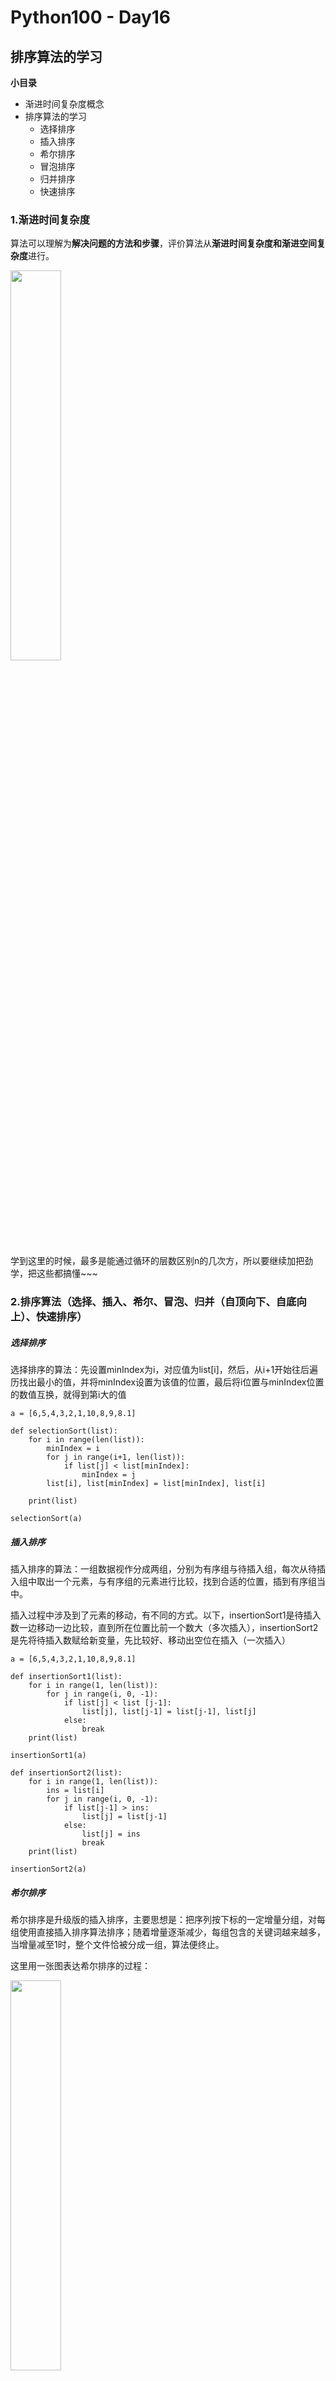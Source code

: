 # Python100 - Day16
## 排序算法的学习

**小目录**

+ 渐进时间复杂度概念
+ 排序算法的学习
	+ 选择排序
	+ 插入排序
	+ 希尔排序
	+ 冒泡排序
	+ 归并排序
	+ 快速排序

### 1.渐进时间复杂度

算法可以理解为**解决问题的方法和步骤**，评价算法从**渐进时间复杂度和渐进空间复杂度**进行。


<img src="https://raw.githubusercontent.com/chenjiahuan262821/LearnPy/master/python_100_day/day16_sorting/time_complexity.jpg" width="40%" height="40%">


学到这里的时候，最多是能通过循环的层数区别n的几次方，所以要继续加把劲学，把这些都搞懂~~~

### 2.排序算法（选择、插入、希尔、冒泡、归并（自顶向下、自底向上）、快速排序）

##### 选择排序

选择排序的算法：先设置minIndex为i，对应值为list[i]，然后，从i+1开始往后遍历找出最小的值，并将minIndex设置为该值的位置，最后将i位置与minIndex位置的数值互换，就得到第i大的值
	
	a = [6,5,4,3,2,1,10,8,9,8.1]
	
	def selectionSort(list):
		for i in range(len(list)):
			minIndex = i
			for j in range(i+1, len(list)):
				if list[j] < list[minIndex]:
					minIndex = j
			list[i], list[minIndex] = list[minIndex], list[i]
	
		print(list)
	
	selectionSort(a)

##### 插入排序

插入排序的算法：一组数据视作分成两组，分别为有序组与待插入组，每次从待插入组中取出一个元素，与有序组的元素进行比较，找到合适的位置，插到有序组当中。

插入过程中涉及到了元素的移动，有不同的方式。以下，insertionSort1是待插入数一边移动一边比较，直到所在位置比前一个数大（多次插入），insertionSort2是先将待插入数赋给新变量，先比较好、移动出空位在插入（一次插入）

	a = [6,5,4,3,2,1,10,8,9,8.1]
	
	def insertionSort1(list):
		for i in range(1, len(list)):
			for j in range(i, 0, -1):
				if list[j] < list [j-1]:
					list[j], list[j-1] = list[j-1], list[j]
				else: 
					break
		print(list)
	
	insertionSort1(a)
	
	def insertionSort2(list):
		for i in range(1, len(list)):
			ins = list[i] 
			for j in range(i, 0, -1):
				if list[j-1] > ins:
					list[j] = list[j-1]
				else:
					list[j] = ins
					break
		print(list)
	
	insertionSort2(a)

##### 希尔排序

希尔排序是升级版的插入排序，主要思想是：把序列按下标的一定增量分组，对每组使用直接插入排序算法排序；随着增量逐渐减少，每组包含的关键词越来越多，当增量减至1时，整个文件恰被分成一组，算法便终止。

这里用一张图表达希尔排序的过程：

<img src="https://raw.githubusercontent.com/chenjiahuan262821/LearnPy/master/python_100_day/day16_sorting/shellSort.jpg" width="40%" height="40%">

通过增量的设置，希尔排序减少了插入排序中许多无效的比较，所以其时间复杂度较直接插入排序低，低于O(n^2)，它的时间是所取“增量”序列的函数:最好时间复杂度是O(n)，平均时间复杂度： O(1.2^n ~ 1.5^n)，最坏时间复杂度： O(n^2)。

在希尔排序的理解时，我们倾向于以每一个分组进行处理去理解，但在代码实现中，不用这么按部就班地处理完一组再调转回来处理下一组，实现过程中，是从第step个元素开始，逐个跨组处理，同时，在插入数据时，采用元素交换法寻找最终位置。


首先，设置一个递减的增量序列作为步长step（通常是：n/2, n/4, n/8...，不过实际上会有更好的序列）。其次，每次循环都从第step个元素开始遍历，（i>=step）倘若第i个元素值小于第i-step个元素值，则交换。交换后i-=step（这是很重要的一步），倘若新的i依然满足（i>=step）的条件则继续对比及交换的过程，此处相当于每一组内进行插入排序的过程（要把组内前面的先排好再增添新的元素进来参与排序），以此类推。随着增量逐渐减少，每组包含的关键词越来越多，当增量减至1时，整个文件恰被分成一组，排序完成后，算法便终止。

	def shellSort(list):
		n = len(list)
		step = int(n/2)
		while step > 0 :
			for i in range(step, n):
				while i >= step and list[i] < list[i-step]:
					list[i-step], list[i] = list[i], list[i-step]
					i -= step
			step = int(step/2) 
		return list
	
	import numpy as np
	
	a = np.random.randint(low=0, high =200, size=9)
	
	print(a) # [107 120  90 104 158  64  75 133 174]
	print(shellSort(a)) # [ 64  75  90 104 107 120 133 158 174]


##### 冒泡排序

+ bubbleSort1-基本款

比较相邻的元素，如果前一个比后一个大，就交换他们两个；对每一对相邻元素作同样的工作，从开始第一对到结尾的最后一对，这步做完后，最后的元素会是最大的数。针对除了最后一个元素重复以上的步骤，得到第二大的元素在倒数第二位上，即已排出最大的两个元素，即在i次循环后，最大的i个元素已经归位在尾端，只需对前面未排好序的n-i个元素进行上述操作，直到没有任何一对数字需要比较，则序列最终有序。其中，外层循环总趟数为len-1，内层循环为在第i趟下所需要比较的次数。

	def bubbleSort1(list):
		n = len(list)
		for i in range(n-1):
			for j in range(n-i-1):
				if list[j] > list[j+1]:
					list[j], list[j+1] = list[j+1], list[j]
		return list

+ bubbleSort2-升级款（标记判断）

基于bubbleSort1，考虑到也许不用循环len-1这么多次，数列就已经排序好了，比如（这里只需交换4和5） 1 2 3 5 4 6 7 8 9 10。 可以加一个flag来记录是否上一次循环是否发生过交换，倘若没有，就可以终止循环了。
	
	def bubbleSort2(list):
		n = len(list)
		for i in range(n-1):
			flag = 0
			for j in range(n-i-1):
				if list[j] > list[j+1]:
					list[j], list[j+1] = list[j+1], list[j]
					flag = 1
			if flag == 0:
				break
	
		return list

+ bubbleSort3-升级款（记录标记位置）

基于bubbleSort2只是打了标记，事实上，可以进一步记住它最后一次交换的位置，也就是上一段中flag最后一次置1的位置。假设这个位置为P，那么P之后的元素已经有序，P之前的元素还可能无序，所以我们只需要对P之前的元素再进行排序就可以了。下面代码中，flag_pos记录下最后一次交换的位置，当flag_pos为0，则表明上一次循环没有任何交换-排序已完成，则会终止循环。

	def bubbleSort3(list):
		n = len(list)
		flag_pos = n-1
		while flag_pos>0:
			pos = flag_pos
			flag_pos = 0
			for j in range(pos):
				if list[j] > list[j+1]:
					list[j], list[j+1] = list[j+1], list[j]
					flag_pos = j
		return list

+ bubbleSort4（cocktailSort）-鸡尾酒款（来回搅拌）

先对数组从左到右进行升序的冒泡排序，再对数组进行从右到左的降序的冒泡排序，以此类推，持续的、依次的改变冒泡的方向，并不断缩小没有排序的数组范围。

	def cocktailSort(list):
		flag = 1
		bottom = 0
		top = len(list)-1
		while flag:
			flag = 0
			for j in range(bottom, top , 1):
				if list[j] > list[j+1]:
					list[j], list[j+1] = list[j+1], list[j]
					flag = 1
			top = top - 1
	
			for j in range(top, bottom, -1):
				if list[j] < list[j-1]:
					list[j], list[j-1] = list[j-1], list[j]
					flag = 1
			bottom = bottom + 1
		return list




##### 归并排序

> 自顶向下对的归并排序以及快速排序都用到了一个很重要的思想，那就是：分而治之——将原问题分解为若干个规模更小但结构与原问题相似的子问题，用递归的方法地解这些子问题，然后将这些子问题的解组合为原问题的解。
> 
> 自底向上的归并排序虽然没有用递归，用的是迭代的思想，但是传说这道题在算法面试的时候经常考到，这也是用于解决链表排序的重要方法。

+ 自顶向下归并排序

“归并”拆成：递归（二分）+合并，下面mergeSort函数就是不断进行二分直到直至每一组都只存在单个元素，然后调用merge函数，而merge函数作用就是对两个有序数列进行合并成新的有序数列（大致是有序，但是会将剩下的元素直接加入数列，它们不一定有序）。

具体操作：
将一组数字不断二分，直至每一组都只存在单个元素，则此时每一组都是有序数列（only one element）。然后，开始对有序数列进行合并，类似于把前面的二分逆回去，一边合并一边排序：左右两个数列，先copy一份，从两个数列分别的第一个元素开始比大小，小的放入数列的第一个位置，随之在那个数列里指针往后移一位，重复操作直到指针移到左数列或右数列的末端。此时将还没放入数列的元素全部添加到数列（不一定有序），参与下一次合并……

难点在于对递归的理解（一定要限定终止条件，理解虽然是同一个函数但是传入的参数不同），在理解利用递归实现的二分后，编写函数实现两个有序序列的合并就Ok了。

	def mergeSort(list):
		n = len(list)
		if n <= 1:
			return list
		mid_index = n//2
		left = mergeSort(list[:mid_index])
		right = mergeSort(list[mid_index:])
		return merge(left, right)
	
	def merge(left_list, right_list):
		list = []
		i, j = 0, 0
		while i < len(left_list) and j < len(right_list):
			if left_list[i] < right_list[j]:
				list.append(left_list[i])
				i += 1
			else:
				list.append(right_list[j])
				j += 1
		list += left_list[i:]
		list += right_list[j:]
		return list


+ 自底向上归并排序

自底向上的归并排序没有用到递归，只用到迭代。传说是面试常考题，它的特殊的点在于，没有使用数组index的特性（疑问：真的没有用到吗，我怎么觉得用到了？），可以用于实现对链表的nlogN复杂度的排序。

从单个单个的元素开始，两个有序数列两两合并，一直到最上面合为一个数列

	def mergeSortBU(list):
		step = 1
		while step < len(list): 
			for i in range(0, len(list)-step, step*2):
				left_list = list[i : i+step]
				right_list = list[i+step : min(i+step+step, len(list))]
				list[i :min(i+step+step, len(list))] = merge(left_list, right_list)
			step *= 2
		return list
	
	
	def merge(left_list, right_list):
		list = []
		i, j = 0, 0
		while i < len(left_list) and j < len(right_list):
			if left_list[i] < right_list[j]:
				list.append(left_list[i])
				i += 1
			else:
				list.append(right_list[j])
				j += 1
		list += left_list[i:]
		list += right_list[j:]
		return list

##### 快速排序

在序列中抽取一个元素，先把这个元素放到它排序后应该在的位置上，同时使得这个元素把序列分割成两个独立部分——左边部分的序列都比划分值小，右边部分的序列比划分值大，然后再对这两个序列按照同样的方法进行排序，直到整个序列都有序。

下面partition函数的作用就是找到那个分割的位置，具体操作是：先把待排序的一个值赋给pivot_value，然后与序列中的值从右到左进行比较，倘若值比pivot_value大则不用动，指针向左移一位即可，但如果比pivot_value小，那么这个值要放去左边的位置，这里的操作是放入左边指针所在位置，覆盖后则从左到右开始比较，倘若值比pivot_value小则不用动，指针向右移一位即可，但如果比pivot_value大，则要放去右边，这里的操作时覆盖掉上一步里被放到左边的那个数的值（右边指针停留的位置）；而q_sort函数用递归的方式对被分割的两个序列重复操作~

	def quickSort(L):
		return q_sort(L, 0, len(L)-1)
	
	def q_sort(L, left, right):
		if left<right:
			pivot = partition(L, left, right)
			q_sort(L, left, pivot-1)
			q_sort(L, pivot+1, right)
		return L
	
	def partition(L, left, right):
		pivot_value = L[left]
	
		while left<right:
			while left<right and L[right]>=pivot_value:
				right -= 1
			L[left] = L[right]
			while left<right and L[left]<=pivot_value:
				left += 1
			L[right] = L[left]
	
		L[left] = pivot_value
		return left
	
	a = [9,8,9,6,7,4,22,11,3]
	print(quickSort(a))

其他考虑：对于上面的代码，分组基准的选取只是取列表的第一个值，太过于随便，如果能够取到序列的中间值时，快排效率是最高的；若序列长度过于小(比如只有几个元素)，快排效率就不如插入排序了，可以设置一个列表元素大小的临界值，若小于这个值，就用插入排序，大于这个值用快排。

**撒花，至此，排序的算法基本学过一遍啦！！！**


